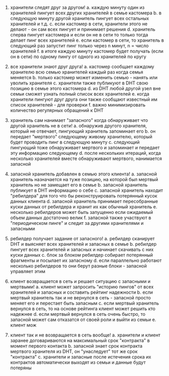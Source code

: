 1. хранители следят друг за другом!
    a. каждую минуту один из хранителей пингует всех других хранителей в семье кастомера
    b. в следующую минуту другой хранитель пингует всех остальных хранителей и т.д.
    c. если кастомер в сети, хранители этого не делают - он сам всех пингует и принимает решения
    d. хранитель сперва пингует кастомера и если он не в сети то только тогда делает пинг всех хранителей
    e. если кастомер в сети, то хранитель в следующий раз запустит пинг только через n минут, n = число хранителей
    f. в итоге каждую минуту кастомер будет получать (если он в сети) по одному пингу от одного из хранителей по кругу

2. все хранители знают друг друга!
    a. кастомер сообщает каждому хранителю всю семью хранителей каждый раз когда семья меняется
    b. только кастомер может изменить семью - нанять или уволить хранителя
    c. хранители также публикуют в DHT свою позицию в семье этого кастомера
    d. из DHT любой другой узел вне семьи сможет узнать полный список всех хранителей
    e. когда хранители пингуют друг друга они также сообщают известный им список хранителей - для проверки
    f. важно минимизировать количество регулярных обращений к DHT

3. хранитель сам нанимает "запасного" когда обнаруживает что другой хранитель не в сети!
    a. обнаружив другого хранителя, который не отвечает, пингующий хранитель запоминает его
    b. он передает "мертвого" следующему живому хранителю, который будет проводить пинг в следующую минуту
    c. следующий пингующий тоже обнаруживает мертвого и запоминает и передает эту информацию следующему
    d. после нескольких итераций, когда несколько хранителей вместе обнаруживают мертвого, нанимается запасной

4. запасной хранитель добавлен в семью этого клиента!
    a. запасной хранитель назначается на туже позицию, на которой был мертвый хранитель но не замещает его в семье
    b. запасной хранитель публикует в DHT информацию о себе
    c. запасной хранитель находит "ребилдера" для того что бы реконструировать потерянный кусок данных клиента
    d. запасной хранитель принимает пересобранные куски данных от ребилдера и хранит их как обычный хранитель
    e. несколько ребилдеров может быть запущенно если ожидаемый объем данных достаточно велик
    f. запасной также участвуют в "периодическом пинге" и следит за другими хранителями и запасными

5. ребилдер получает задание от запасного!
    a. ребилдер сканирует DHT и выясняет всех хранителей и запасных в семье
    b. ребилдер пингует всех хранителей и запасных и начинает скачивать с них куски данных
    c. блок за блоком ребилдер собирает потерянный фрагменты и посылает их запасному
    d. если параллельно работают несколько ребилдеров то они берут разные блоки - запасной управляет этим

6. клиент возвращается в сеть и решает ситуацию с запасными и мертвыми!
    a. клиент может запросить "историю пингов" от всех хранителей и запасных и составить рейтинг надежности 
    b. если мертвый хранитель так и не вернулся в сеть - запасной просто меняет его и перестает быть запасным
    c. если мертвый хранитель вернулся в сеть, то на основе рейтинга клиент может решить кто надежнее
    d. если мертвый вернулся в сеть очень быстро, то запасной может сам отказатся от своей роли и выйти из семьи
    e. клиент мож

7. клиент так и не возвращается в сеть вообще!
    a. хранители и клиент заранее договариваются на максимальный срок "контракта" в момент первого контакта
    b. запасной знает срок контракта мертвого хранителя из DHT, он "унаследует" тот же срок "контракта"
    c. хранители и запасные после истечения срока их контрактов автоматически выходят из семьи и данные будут потеряны

